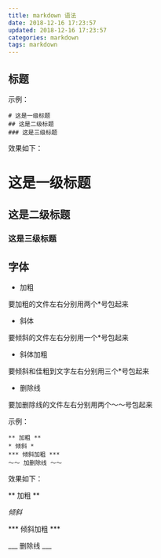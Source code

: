 ```yaml
---
title: markdown 语法
date: 2018-12-16 17:23:57
updated: 2018-12-16 17:23:57
categories: markdown
tags: markdown
---
```


## 标题

示例：
```
# 这是一级标题
## 这是二级标题
### 这是三级标题
```
效果如下：
# 这是一级标题
## 这是二级标题
### 这是三级标题

## 字体
* 加粗 

要加粗的文件左右分别用两个*号包起来

* 斜体

要倾斜的文件左右分别用一个*号包起来

* 斜体加粗

要倾斜和佳粗到文字左右分别用三个*号包起来

* 删除线

要加删除线的文件左右分别用两个～～号包起来

示例：

```
** 加粗 **
* 倾斜 *
*** 倾斜加粗 ***
～～ 加删除线 ～～
```

效果如下：

** 加粗 **

*倾斜*

*** 倾斜加粗 ***

___ 删除线 ___